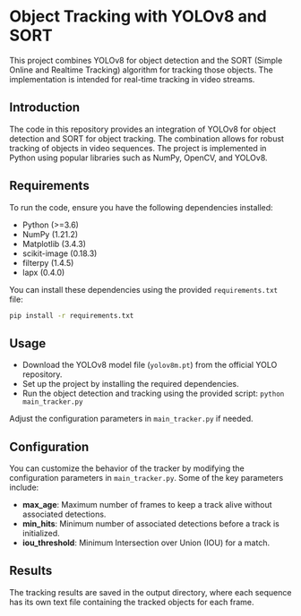 # Object Tracking with YOLOv8 and SORT

This project combines YOLOv8 for object detection and the SORT (Simple Online and Realtime Tracking) algorithm for tracking those objects. The implementation is intended for real-time tracking in video streams.

## Introduction

The code in this repository provides an integration of YOLOv8 for object detection and SORT for object tracking. The combination allows for robust tracking of objects in video sequences. The project is implemented in Python using popular libraries such as NumPy, OpenCV, and YOLOv8.

## Requirements

To run the code, ensure you have the following dependencies installed:

- Python (>=3.6)
- NumPy (1.21.2)
- Matplotlib (3.4.3)
- scikit-image (0.18.3)
- filterpy (1.4.5)
- lapx (0.4.0)

You can install these dependencies using the provided `requirements.txt` file:

```bash
pip install -r requirements.txt
```

## Usage

- Download the YOLOv8 model file (`yolov8m.pt`) from the official YOLO repository.
- Set up the project by installing the required dependencies.
- Run the object detection and tracking using the provided script:
`python main_tracker.py`

Adjust the configuration parameters in `main_tracker.py` if needed.

## Configuration

You can customize the behavior of the tracker by modifying the configuration parameters in `main_tracker.py`. Some of the key parameters include:

- __max_age__: Maximum number of frames to keep a track alive without associated detections.
- __min_hits__: Minimum number of associated detections before a track is initialized.
- __iou_threshold__: Minimum Intersection over Union (IOU) for a match.

## Results

The tracking results are saved in the output directory, where each sequence has its own text file containing the tracked objects for each frame.

